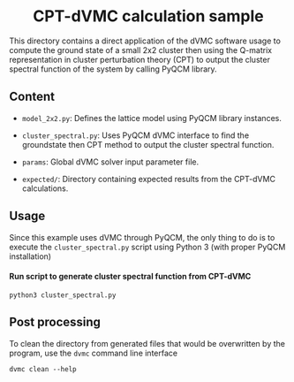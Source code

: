 <div align="center">

# CPT-dVMC calculation sample

</div>

This directory contains a direct application of the dVMC software usage to
compute the ground state of a small 2x2 cluster then using the Q-matrix
representation in cluster perturbation theory (CPT) to output the cluster
spectral function of the system by calling PyQCM library.

## Content

- `model_2x2.py`: Defines the lattice model using PyQCM library instances.

- `cluster_spectral.py`: Uses PyQCM dVMC interface to find the groundstate then
  CPT method to output the cluster spectral function.

- `params`: Global dVMC solver input parameter file.

- `expected/`: Directory containing expected results from the CPT-dVMC calculations.

## Usage

Since this example uses dVMC through PyQCM, the only thing to do is to execute
the `cluster_spectral.py` script using Python 3 (with proper PyQCM installation)

#### Run script to generate cluster spectral function from CPT-dVMC

```shell
python3 cluster_spectral.py
```

## Post processing

To clean the directory from generated files that would be overwritten by the program,
use the `dvmc` command line interface

```shell
dvmc clean --help
```
